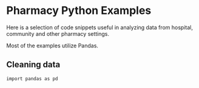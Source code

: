 # Pharmacy Python Examples

Here is a selection of code snippets useful in analyzing data from hospital, community and other pharmacy settings.

Most of the examples utilize Pandas.


## Cleaning data

```
import pandas as pd


```
